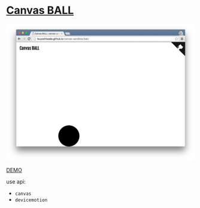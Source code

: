 [Canvas BALL](http://tsuyoshiwada.github.io/canvas-sandbox/ball/)
===========

![screenshot](./images/screenshot.png)

[DEMO](http://tsuyoshiwada.github.io/canvas-sandbox/ball/)

use api:

* `canvas`
* `devicemotion`
